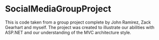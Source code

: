 # SocialMediaGroupProject
This is code taken from a group project complete by John Ramirez, Zack Gearhart and myself. 
The project was created to illustrate our abilities with ASP.NET and our understanding of the MVC architecture style. 
